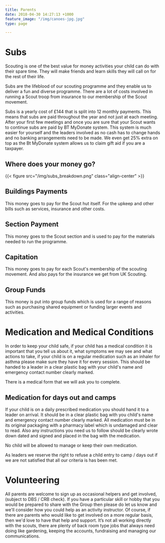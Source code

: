 ```yaml
---
title: Parents
date: 2018-04-30 14:27:13 +1000
feature_image: "/img/canoes-jpg.jpg"
type: page

---
```


# Subs

Scouting is one of the best value for money activities your child can do with their spare time. They will make friends and learn skills they will call on for the rest of their life.

Subs are the lifeblood of our scouting programme and they enable us to deliver a fun and diverse programme. There are a lot of costs involved in running a Scout troop from insurance to our membership of the Scout movement.

Subs is a yearly cost of £144 that is split into 12 monthly payments. This means that subs are paid throughout the year and not just at each meeting. After your first few meetings and once you are sure that your Scout wants to continue subs are paid by BT MyDonate system. This system is much easier for yourself and the leaders involved as no cash has to change hands and no banking arrangements need to be made. We even get 25% extra on top as the Bt MyDonate system allows us to claim gift aid if you are a taxpayer.

## Where does your money go?

{{< figure src="/img/subs_breakdown.png" class="align-center" >}}

## Buildings Payments

This money goes to pay for the Scout hut itself. For the upkeep and other bills such as services, insurance and other costs.

## Section Payment

This money goes to the Scout section and is used to pay for the materials needed to run the programme.

## Capitation

This money goes to pay for each Scout's membership of the scouting movement. And also pays for the insurance we get from UK Scouting.

## Group Funds

This money is put into group funds which is used for a range of reasons such as purchasing shared equipment or funding larger events and activities.

# Medication and Medical Conditions

In order to keep your child safe, if your child  has a medical condition it is important that you tell us about it, what symptoms we may see and what actions to take, if your child is on a regular medication such as an inhaler for asthma please make sure they have it for every session. This should be handed to a leader in a clear plastic bag with your child's name and emergency contact number clearly marked.

There is a medical form that we will ask you to complete.

## Medication for days out and camps

If your child is on a daily prescribed medication you should hand it to a leader on arrival. It should be in a clear plastic bag with you child's name and emergency contact number clearly marked. All medication must be in its original packaging with a pharmacy label which is undamaged and clear to read. Also any instructions you need us to follow should be clearly wrote down dated and signed and placed in the bag with the medication.

No child will be allowed to manage or keep their own medication.

As leaders we reserve the right to refuse a child entry to camp / days  out if we are not satisfied  that all our criteria is has been met.

# Volunteering

All parents are welcome to sign up as occasional helpers and get involved, (subject to DBS / CRB check). If you have a particular skill or hobby that you would be prepared to share with the Group then please do let us know and we'll consider how you could help as an activity instructor.  Of course, if there are parents who would like to get involved on a more regular basis, then we'd love to have that help and support. It’s not all working directly with the scouts, there are plenty of back room type jobs that always need doing like gardening, keeping the accounts, fundraising and managing our communications.